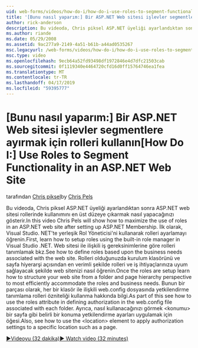 ```yaml
---
uid: web-forms/videos/how-do-i/how-do-i-use-roles-to-segment-functionality-in-an-aspnet-web-site
title: '[Bunu nasıl yaparım:] Bir ASP.NET Web sitesi işlevler segmentlere ayırmak için rolleri kullanın | Microsoft Docs'
author: rick-anderson
description: Bu videoda, Chris piksel ASP.NET üyeliği ayarlandıktan sonra ASP.NET web sitesi rollerinde kullanımını en üst düzeye çıkarmak nasıl yapacağınızı gösterir. İlk olarak, rol ayarlamayı öğrenin...
ms.author: riande
ms.date: 05/29/2008
ms.assetid: 9ac277a9-2149-4a51-b61b-a44ad0535267
msc.legacyurl: /web-forms/videos/how-do-i/how-do-i-use-roles-to-segment-functionality-in-an-aspnet-web-site
msc.type: video
ms.openlocfilehash: 9ecb64a52fd93498df1972846e4d7dfc21503cab
ms.sourcegitcommit: 0f1119340e4464720cfd16d0ff15764746ea1fea
ms.translationtype: MT
ms.contentlocale: tr-TR
ms.lasthandoff: 04/17/2019
ms.locfileid: "59395777"
---
```

# <a name="how-do-i-use-roles-to-segment-functionality-in-an-aspnet-web-site"></a><span data-ttu-id="7ef3c-104">[Bunu nasıl yaparım:] Bir ASP.NET Web sitesi işlevler segmentlere ayırmak için rolleri kullanın</span><span class="sxs-lookup"><span data-stu-id="7ef3c-104">[How Do I:] Use Roles to Segment Functionality in an ASP.NET Web Site</span></span>

<span data-ttu-id="7ef3c-105">tarafından [Chris piksel](https://twitter.com/chrispels)</span><span class="sxs-lookup"><span data-stu-id="7ef3c-105">by [Chris Pels](https://twitter.com/chrispels)</span></span>

<span data-ttu-id="7ef3c-106">Bu videoda, Chris piksel ASP.NET üyeliği ayarlandıktan sonra ASP.NET web sitesi rollerinde kullanımını en üst düzeye çıkarmak nasıl yapacağınızı gösterir.</span><span class="sxs-lookup"><span data-stu-id="7ef3c-106">In this video Chris Pels will show how to maximize the use of roles in an ASP.NET web site after setting up ASP.NET Membership.</span></span> <span data-ttu-id="7ef3c-107">İlk olarak, Visual Studio. NET'te yerleşik Rol Yöneticisi'ni kullanarak rolleri ayarlamayı öğrenin.</span><span class="sxs-lookup"><span data-stu-id="7ef3c-107">First, learn how to setup roles using the built-in role manager in Visual Studio .NET.</span></span> <span data-ttu-id="7ef3c-108">Web sitesi ile ilişkili iş gereksinimlerine göre rolleri tanımlamak bkz.</span><span class="sxs-lookup"><span data-stu-id="7ef3c-108">See how to define roles based upon the business needs associated with the web site.</span></span> <span data-ttu-id="7ef3c-109">Rolleri olduğunuzda kurulum klasörünü ve sayfa hiyerarşi açısından en verimli şekilde rolleri ve iş ihtiyaçlarınıza uyum sağlayacak şekilde web sitenizi nasıl öğrenin.</span><span class="sxs-lookup"><span data-stu-id="7ef3c-109">Once the roles are setup learn how to structure your web site from a folder and page hierarchy perspective to most efficiently accommodate the roles and business needs.</span></span> <span data-ttu-id="7ef3c-110">Bunun bir parçası olarak, her bir klasör ile ilişkili web.config dosyasında yetkilendirme tanımlama rolleri özniteliği kullanma hakkında bilgi.</span><span class="sxs-lookup"><span data-stu-id="7ef3c-110">As part of this see how to use the roles attribute in defining authorization in the web.config file associated with each folder.</span></span> <span data-ttu-id="7ef3c-111">Ayrıca, nasıl kullanacağınızı görmek &lt;konumu&gt; bir sayfa gibi belirli bir konuma yetkilendirme ayarları uygulamak için öğesi.</span><span class="sxs-lookup"><span data-stu-id="7ef3c-111">Also, see how to use the &lt;location&gt; element to apply authorization settings to a specific location such as a page.</span></span>

[<span data-ttu-id="7ef3c-112">&#9654;Videoyu (32 dakika)</span><span class="sxs-lookup"><span data-stu-id="7ef3c-112">&#9654; Watch video (32 minutes)</span></span>](https://channel9.msdn.com/Blogs/ASP-NET-Site-Videos/how-do-i-use-roles-to-segment-functionality-in-an-aspnet-web-site)

